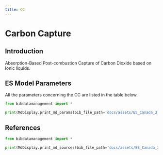 ```yaml
---
title: CC
---
```


# Carbon Capture

## Introduction

Absorption-Based Post-combustion Capture of Carbon Dioxide based on
Ionic liquids.

## ES Model Parameters

All the parameters concerning the CC are listed in the table below.

```python exec="on"
from bibdatamanagement import *

print(MdDisplay.print_md_params(bib_file_path='docs/assets/ES_Canada_3.bib',filter_entry='CARBON_CAPTURE'))
```

## References

```python exec="on"
from bibdatamanagement import *

print(MdDisplay.print_md_sources(bib_file_path='docs/assets/ES_Canada_3.bib',filter_entry='CARBON_CAPTURE'))
```
